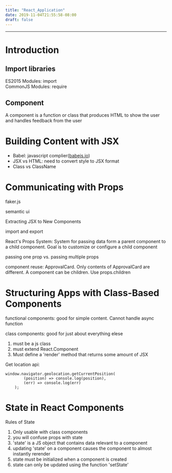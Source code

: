 ```yaml
---
title: "React_Application"
date: 2019-11-04T21:55:58-08:00
draft: false
---
```


- - -
# Introduction
## Import libraries
ES2015 Modules: import </br>
CommonJS Modules: require

## Component 
A component is a function or class that produces HTML to show the user and handles feedback from the user

# Building Content with JSX
* Babel: javascript complier([babejs.io](babeljs.io))
* JSX vs HTML: need to convert style to JSX format
* Class vs ClassName

# Communicating with Props
faker.js

semantic ui

Extracting JSX to New Components

import and export

React's Props System: System for passing data form a parent component to a child component. Goal is to customize or configure a child component

passing one prop vs. passing multiple props

component reuse: ApprovalCard. Only contents of ApprovalCard are different. A component can be children. Use props.children

# Structuring Apps with Class-Based Components
functional components: good for simple content. Cannot handle async function

class components: good for just about everything elese

1. must be a js class
2. must extend React.Component 
3. Must define a 'render' method that returns some amount of JSX

Get location api: 
```
window.navigator.geolocation.getCurrentPosition(
        (position) => console.log(position),
        (err) => console.log(err)
    );
```


# State in React Components
Rules of State
1. Only usable with class components
2. you will confuse props with state
3. 'state' is a JS object that contains data relevant to a component 
4. updating 'state' on a component causes the component to almost instantly rerender
5. state must be initialized when a component is created
6. state can only be updated using the function 'setState'






















